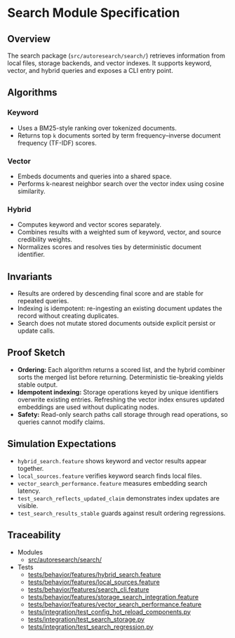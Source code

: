 # Search Module Specification

## Overview

The search package (`src/autoresearch/search/`) retrieves information from
local files, storage backends, and vector indexes. It supports keyword, vector,
and hybrid queries and exposes a CLI entry point.

## Algorithms

### Keyword

- Uses a BM25-style ranking over tokenized documents.
- Returns top `k` documents sorted by term frequency–inverse document
  frequency (TF-IDF) scores.

### Vector

- Embeds documents and queries into a shared space.
- Performs k-nearest neighbor search over the vector index using cosine
  similarity.

### Hybrid

- Computes keyword and vector scores separately.
- Combines results with a weighted sum of keyword, vector, and source
  credibility weights.
- Normalizes scores and resolves ties by deterministic document identifier.

## Invariants

- Results are ordered by descending final score and are stable for repeated
  queries.
- Indexing is idempotent: re-ingesting an existing document updates the record
  without creating duplicates.
- Search does not mutate stored documents outside explicit persist or update
  calls.

## Proof Sketch

- **Ordering:** Each algorithm returns a scored list, and the hybrid combiner
  sorts the merged list before returning. Deterministic tie-breaking yields
  stable output.
- **Idempotent indexing:** Storage operations keyed by unique identifiers
  overwrite existing entries. Refreshing the vector index ensures updated
  embeddings are used without duplicating nodes.
- **Safety:** Read-only search paths call storage through read operations, so
  queries cannot modify claims.

## Simulation Expectations

- `hybrid_search.feature` shows keyword and vector results appear together.
- `local_sources.feature` verifies keyword search finds local files.
- `vector_search_performance.feature` measures embedding search latency.
- `test_search_reflects_updated_claim` demonstrates index updates are
  visible.
- `test_search_results_stable` guards against result ordering regressions.

## Traceability


- Modules
  - [src/autoresearch/search/][m1]
- Tests
  - [tests/behavior/features/hybrid_search.feature][t1]
  - [tests/behavior/features/local_sources.feature][t2]
  - [tests/behavior/features/search_cli.feature][t3]
  - [tests/behavior/features/storage_search_integration.feature][t4]
  - [tests/behavior/features/vector_search_performance.feature][t5]
  - [tests/integration/test_config_hot_reload_components.py][t6]
  - [tests/integration/test_search_storage.py][t7]
  - [tests/integration/test_search_regression.py][t8]

[m1]: ../../src/autoresearch/search/
[t1]: ../../tests/behavior/features/hybrid_search.feature
[t2]: ../../tests/behavior/features/local_sources.feature
[t3]: ../../tests/behavior/features/search_cli.feature
[t4]: ../../tests/behavior/features/storage_search_integration.feature
[t5]: ../../tests/behavior/features/vector_search_performance.feature
[t6]: ../../tests/integration/test_config_hot_reload_components.py
[t7]: ../../tests/integration/test_search_storage.py
[t8]: ../../tests/integration/test_search_regression.py
